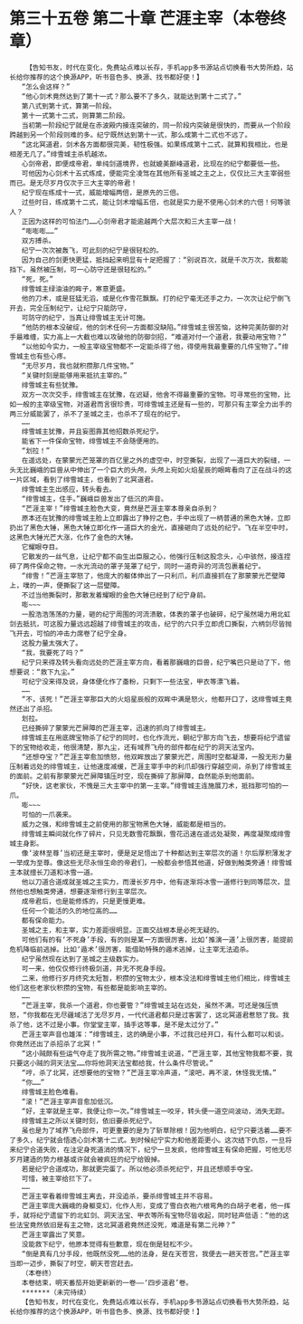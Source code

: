 # 第三十五卷 第二十章 芒涯主宰（本卷终章）
        【告知书友，时代在变化，免费站点难以长存，手机app多书源站点切换看书大势所趋，站长给你推荐的这个换源APP，听书音色多、换源、找书都好使！】
       “怎么会这样？”
       “他心剑术竟然达到了第十一式？那么要不了多久，就能达到第十二式了。”
       第八式到第十式，算第一阶段。
       第十一式第十二式，则算第二阶段。
       当初第一阶段纪宁就是在赤波殿内接连突破的，同一阶段内突破是很快的，而要从一个阶段跨越到另一个阶段则难的多。纪宁既然达到第十一式，那么成第十二式也不远了。
       “这北冥道君，剑术各方面都很完美，韧性极强。如果练成第十二式，就算和我相比，也是相差无几了。”绯雪城主杀机越浓。
       心剑帝君，即便成帝君，单纯剑道境界，也就媲美巅峰道君，比现在的纪宁都要低一些。
       可他因为心剑术十五式练成，便能完全凌驾在其他所有圣城之主之上，仅仅比三大主宰弱些而已。是无尽岁月仅次于三大主宰的帝君！
       纪宁现在练成十一式，威能增幅两倍，是原先的三倍。
       过些时日，练成第十二式，能让剑术增幅五倍，也就是实力是不使用心剑术的六倍！何等骇人？
       正因为这样的可怕法门……心剑帝君才能逾越两个大层次和三大主宰一战！
       “嘭嘭嘭……”
       双方搏杀。
       纪宁一次次被轰飞，可此刻的纪宁是很轻松的。
       因为自己的剑更快更猛，抵挡起来明显有十足把握了：“别说百次，就是千次万次，我都能挡下。虽然被压制，可一心防守还是很轻松的。”
       “死，死。”
       绯雪城主绿油油的眸子，寒意更盛。
       他的刀术，或是狂猛无滔，或是化作雪花飘飘。打的纪宁毫无还手之力，一次次让纪宁倒飞开去，完全压制纪宁，让纪宁只能防守，
       可防守的纪宁，当真让绯雪城主无计可施。
       “他防的根本没破绽，他的剑术任何一方面都没缺陷。”绯雪城主很苦恼，这种完美防御的对手最难缠，实力高上一大截也难以攻破他的防御剑招，“难道对付一个道君，我要动用宝物？”
       “以他如今实力，一般主宰级宝物都不一定能杀得了他，得使用我最重要的几件宝物了。”绯雪城主也有些心疼。
       “无尽岁月，我也就积攒那几件宝物。”
       “关键时刻是能够用来抵抗主宰的。”
       绯雪城主有些犹豫。
       双方一次次交手，绯雪城主在犹豫，在迟疑，他舍不得最重要的宝物。可寻常些的宝物，比如一般的主宰级宝物，对道君而言很珍贵，可绯雪城主还是有一些的，可那只有主宰全力出手的两三分威能罢了，杀不了圣城之主，也杀不了现在的纪宁。
       ……
       绯雪城主犹豫，并且妄图靠其他招数杀死纪宁。
       能省下一件保命宝物，绯雪城主不会随便用的。
       “划拉！”
       在遥远处，在蒙蒙光芒笼罩的百亿里之外的虚空中，时空撕裂，出现了一道巨大的裂缝，一头无比巍峨的巨兽从中伸出了一个巨大的头颅，头颅上宛如火焰星辰的眼眸看向了正在战斗的这一片区域，看到了绯雪城主，也看到了北冥道君。
       绯雪城主生出感应，转头看去。
       “绯雪城主，住手。”巍峨巨兽发出了低沉的声音。
       “芒涯主宰！”绯雪城主脸色大变，竟然是芒涯主宰本尊亲自杀到？
       原本还在犹豫的绯雪城主脸上立即露出了狰狞之色，手中出现了一柄普通的黑色大锤，立即扔出了黑色大锤，黑色大锤立即化作一道巨大的金光，直接砸向了远处的纪宁。飞在半空中时，这黑色大锤光芒大涨，化作了金色的大锤。
       它耀眼夺目。
       它散发的一丝气息，让纪宁都不由生出臣服之心，他强行压制这股念头，心中骇然，接连捏碎了两件保命之物，一水光流动的罩子笼罩了纪宁，同时一道奇异的河流包裹着纪宁。
       “绯雪！”芒涯主宰怒了，他庞大的躯体伸出了一只利爪，利爪直接抓在了那蒙蒙光芒壁障上，噗的一声，便撕裂了这一层壁障。
       不过当他撕裂时，那散发着耀眼的金色大锤已经到了纪宁身前。
       嘭~~~
       一股浩浩荡荡的力量，砸的纪宁周围的河流溃散，体表的罩子也破碎，纪宁虽然竭力用北虹剑去抵抗，可这股力量远远超越了绯雪城主的攻击，纪宁的六只手立即虎口撕裂，六柄剑尽皆抛飞开去，可怕的冲击力席卷了纪宁全身。
       这股力量太强大了。
       “我，我要死了吗？”
       纪宁只来得及转头看向远处的芒涯主宰方向，看着那巍峨的巨兽，纪宁嘴巴只是动了下，他想要说：“救下九尘。”
       可纪宁没来得及说，身体便化作了齑粉，只剩下一些法宝，甲衣等漂飞着。
       ……
       “不，该死！”芒涯主宰那巨大的火焰星辰般的双眸中满是怒火，他都开口了，这绯雪城主竟然还出了杀招。
       划拉。
       已经撕碎了蒙蒙光芒屏障的芒涯主宰，迅速的抓向了绯雪城主。
       绯雪城主在用底牌宝物杀了纪宁的同时，也化作流光，朝纪宁那方向飞去，想要将纪宁遗留下的宝物给收走，他很清楚，那九尘，还有域界飞舟的部件都在纪宁的洞天法宝内。
       “还想夺宝？”芒涯主宰愈加愤怒，他双眸放出了蒙蒙光芒，周围时空都凝滞，一股无形力量压制着远处的绯雪城主，让他速度减缓，芒涯主宰手中的利爪却强行穿越空间，杀到了绯雪城主的面前。之前有那蒙蒙光芒屏障镇压时空，现在撕碎了那屏障，自然能杀到他面前。
       “好快，这老家伙，不愧是三大主宰中的第一主宰。”绯雪城主连施展刀术，抵挡那可怕的一爪。
       嘭~~~
       可怕的一爪袭来。
       威力之强，和绯雪城主之前使用的那宝物黑色大锤，威能都是相当的。
       绯雪城主瞬间就化作了碎片，只见无数雪花飘飘，雪花迅速在遥远处凝聚，再度凝聚成绯雪城主身影。
       像‘波林至尊’当初还是主宰时，便是足足悟出了十种都达到主宰层次的道！尔后厚积薄发才一举成为至尊。像这些无尽永恒生命的帝君们，一般都会参悟其他道，好做到触类旁通！绯雪城主本就擅长刀道和冰雪一道。
       他以刀道合道成就圣城之主实力，而漫长岁月中，他有逐渐将冰雪一道修行到同等层次，显然他也想触类旁通，想要逐渐修行到主宰层次。
       成帝君后，也是能修炼的，只是更慢更难。
       任何一个能活的久的地位高的……
       都有保命能力。
       圣城之主，和主宰，实力差距很明显。正面交战根本是必死无疑的。
       可他们有的有‘不死身’手段，有的则是某一方面很厉害，比如‘推演一道’上很厉害，能提前危机降临前逃掉。比如‘遁术’很厉害，能借助特殊的遁术逃掉，让主宰无法追杀。
       纪宁虽然现在达到了圣城之主级数实力。
       可一来，他仅仅修行终极剑道，并无不死身手段。
       二来，他修行岁月终究太短暂，积攒的宝物太少，根本没法和绯雪城主他们相比，绯雪城主他们这些老家伙积攒的宝物，有些都是能影响主宰的。
       ……
       “芒涯主宰，我杀一个道君，你也要管？”绯雪城主站在远处，虽然不满，可还是强压愤怒，“你我都在无尽疆域活了无尽岁月，一代代道君都只是过客罢了，这北冥道君惹怒了我。我杀了他，这不过是小事。你堂堂主宰，插手这等事，是不是太过分了。”
       芒涯主宰声音也雄浑：“绯雪城主，这的确是小事，不过我已经开口，有什么都可以和谈。你竟然还出了杀招杀了北冥！”
       “这小贼颇有些运气夺走了我所需之物。”绯雪城主说道，“芒涯主宰，其他宝物我都不要，我只要这小贼的洞天法宝……你将他洞天法宝都给我，什么条件尽管说。”
       “哼，杀了北冥，还想要他的宝物？”芒涯主宰冷声道，“滚吧，再不滚，休怪我无情。”
       “你……”
       绯雪城主脸色难看。
       “滚！”芒涯主宰声音愈加低沉。
       “好，主宰就是主宰，我便让你一次。”绯雪城主一咬牙，转头便一道空间波动，消失无踪。
       绯雪城主之所以关键时刻，依旧要杀死纪宁。
       虽也是为了域界飞舟部件，可更重要的是为了斩草除根！因为他明白，纪宁只要活着……要不了多久，纪宁就会悟透心剑术第十二式。到时候纪宁实力和他差距更小。这次结下仇怨，一旦将来纪宁合道失败，在注定身死道消的情况下，纪宁一旦发疯，他绯雪城主有保命把握，可他无尽岁月建造的势力根基或许就会被疯狂的纪宁给毁掉。
       若是纪宁合道成功，那就更完蛋了。所以他必须杀死纪宁，并且还想顺手夺宝。
       可惜，被主宰给拦下了。
       ……
       芒涯主宰看着绯雪城主离去，并没追杀，要杀绯雪城主并不容易。
       芒涯主宰庞大巍峨的身躯变幻，化作人形，变成了雪白衣袍六根弯角的白胡子老者，他一挥手，就将纪宁遗留下的北虹剑、洞天法宝、甲衣等所有宝物尽皆收起，同时轻声低语：“他的这些法宝竟然依旧是有主之物，这北冥道君竟然还没死，难道是有第二元神？”
       芒涯主宰露出了笑意。
       没能救下纪宁，他原本觉得有些歉意，现在倒是轻松不少。
       “倒是真有几分手段，他既然没死……他的法身，是在天苍宫，我便去一趟天苍宫。”芒涯主宰当即一迈步，撕裂了时空，朝天苍宫赶去。
       （本卷终）
       本卷结束，明天番茄开始更新新的一卷——‘四步道君’卷。
       *******（未完待续）
       【告知书友，时代在变化，免费站点难以长存，手机app多书源站点切换看书大势所趋，站长给你推荐的这个换源APP，听书音色多、换源、找书都好使！】